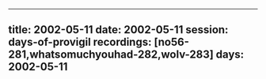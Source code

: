 
---
title: 2002-05-11
date:  2002-05-11
session: days-of-provigil
recordings: [no56-281,whatsomuchyouhad-282,wolv-283]
days: 2002-05-11
---
